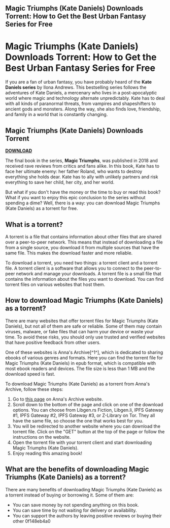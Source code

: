 ## Magic Triumphs (Kate Daniels) Downloads Torrent: How to Get the Best Urban Fantasy Series for Free

  
# Magic Triumphs (Kate Daniels) Downloads Torrent: How to Get the Best Urban Fantasy Series for Free
  
If you are a fan of urban fantasy, you have probably heard of the **Kate Daniels series** by Ilona Andrews. This bestselling series follows the adventures of Kate Daniels, a mercenary who lives in a post-apocalyptic world where magic and technology alternate unpredictably. Kate has to deal with all kinds of paranormal threats, from vampires and shapeshifters to ancient gods and monsters. Along the way, she also finds love, friendship, and family in a world that is constantly changing.
 
## Magic Triumphs (Kate Daniels) Downloads Torrent


[**DOWNLOAD**](https://www.google.com/url?q=https%3A%2F%2Fblltly.com%2F2tKBgf&sa=D&sntz=1&usg=AOvVaw1OIWarGVjFi7jHk9ylj0LH)

  
The final book in the series, **Magic Triumphs**, was published in 2018 and received rave reviews from critics and fans alike. In this book, Kate has to face her ultimate enemy: her father Roland, who wants to destroy everything she holds dear. Kate has to ally with unlikely partners and risk everything to save her child, her city, and her world.
  
But what if you don't have the money or the time to buy or read this book? What if you want to enjoy this epic conclusion to the series without spending a dime? Well, there is a way: you can download Magic Triumphs (Kate Daniels) as a torrent for free.
  
## What is a torrent?
  
A torrent is a file that contains information about other files that are shared over a peer-to-peer network. This means that instead of downloading a file from a single source, you download it from multiple sources that have the same file. This makes the download faster and more reliable.
  
To download a torrent, you need two things: a torrent client and a torrent file. A torrent client is a software that allows you to connect to the peer-to-peer network and manage your downloads. A torrent file is a small file that contains the information about the files you want to download. You can find torrent files on various websites that host them.
  
## How to download Magic Triumphs (Kate Daniels) as a torrent?
  
There are many websites that offer torrent files for Magic Triumphs (Kate Daniels), but not all of them are safe or reliable. Some of them may contain viruses, malware, or fake files that can harm your device or waste your time. To avoid these risks, you should only use trusted and verified websites that have positive feedback from other users.
  
One of these websites is Anna's Archive[^1^], which is dedicated to sharing ebooks of various genres and formats. Here you can find the torrent file for Magic Triumphs (Kate Daniels) in epub format, which is compatible with most ebook readers and devices. The file size is less than 1 MB and the download speed is fast.
  
To download Magic Triumphs (Kate Daniels) as a torrent from Anna's Archive, follow these steps:
  
1. Go to [this page](https://annas-archive.org/md5/01c9c40e7fdc7149076c91fddab715ff) on Anna's Archive website.
2. Scroll down to the bottom of the page and click on one of the download options. You can choose from Libgen.rs Fiction, Libgen.li, IPFS Gateway #1, IPFS Gateway #2, IPFS Gateway #3, or Z-Library on Tor. They all have the same file, so choose the one that works best for you.
3. You will be redirected to another website where you can download the torrent file. Click on the "GET" button at the top of the page or follow the instructions on the website.
4. Open the torrent file with your torrent client and start downloading Magic Triumphs (Kate Daniels).
5. Enjoy reading this amazing book!

## What are the benefits of downloading Magic Triumphs (Kate Daniels) as a torrent?
  
There are many benefits of downloading Magic Triumphs (Kate Daniels) as a torrent instead of buying or borrowing it. Some of them are:

- You can save money by not spending anything on this book.
- You can save time by not waiting for delivery or availability.
- You can support the authors by leaving positive reviews or buying their other 0f148eb4a0
